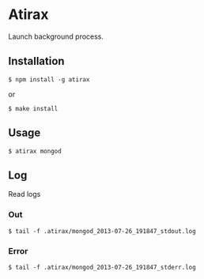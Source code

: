 # Atirax

Launch background process.

## Installation

    $ npm install -g atirax

or

    $ make install


## Usage

    $ atirax mongod

## Log

Read logs

### Out

    $ tail -f .atirax/mongod_2013-07-26_191847_stdout.log

### Error
    $ tail -f .atirax/mongod_2013-07-26_191847_stderr.log
